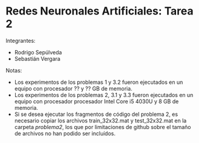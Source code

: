 # Redes Neuronales Artificiales: Tarea 2

Integrantes:
- Rodrigo Sepúlveda
- Sebastián Vergara

Notas: 

- Los experimentos de los problemas 1 y 3.2 fueron ejecutados en un equipo con procesador ?? y ?? GB de memoria.
- Los experimentos de los problemas 2, 3.1 y 3.3 fueron ejecutados en un equipo con procesador procesador Intel Core i5 4030U y 8 GB de memoria.
- Si se desea ejecutar los fragmentos de código del problema 2, es necesario copiar los archivos train_32x32.mat y test_32x32.mat en la carpeta *problema2*, los que por limitaciones de github sobre el tamaño de archivos no han podido ser incluídos.
